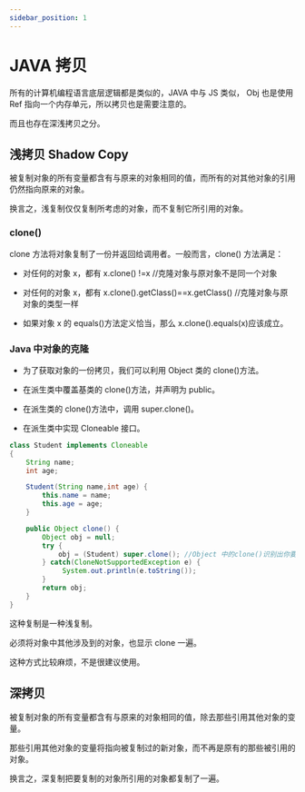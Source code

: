 ```yaml
---
sidebar_position: 1
---
```


# JAVA 拷贝

所有的计算机编程语言底层逻辑都是类似的，JAVA 中与 JS 类似， Obj 也是使用 Ref 指向一个内存单元，所以拷贝也是需要注意的。

而且也存在深浅拷贝之分。

## 浅拷贝 Shadow Copy

被复制对象的所有变量都含有与原来的对象相同的值，而所有的对其他对象的引用仍然指向原来的对象。

换言之，浅复制仅仅复制所考虑的对象，而不复制它所引用的对象。

### clone()

clone 方法将对象复制了一份并返回给调用者。一般而言，clone() 方法满足：

- 对任何的对象 x，都有 x.clone() !=x
  //克隆对象与原对象不是同一个对象

- 对任何的对象 x，都有 x.clone().getClass()==x.getClass()
  //克隆对象与原对象的类型一样

- 如果对象 x 的 equals()方法定义恰当，那么 x.clone().equals(x)应该成立。

### Java 中对象的克隆

- 为了获取对象的一份拷贝，我们可以利用 Object 类的 clone()方法。

- 在派生类中覆盖基类的 clone()方法，并声明为 public。

- 在派生类的 clone()方法中，调用 super.clone()。

- 在派生类中实现 Cloneable 接口。

```Java title="Clone"
class Student implements Cloneable
{
    String name;
    int age;

    Student(String name,int age) {
        this.name = name;
        this.age = age;
    }

    public Object clone() {
        Object obj = null;
        try {
            obj = (Student) super.clone(); //Object 中的clone()识别出你要复制的是哪一个对象。
        } catch(CloneNotSupportedException e) {
             System.out.println(e.toString());
        }
        return obj;
    }
}
```

这种复制是一种浅复制。

必须将对象中其他涉及到的对象，也显示 clone 一遍。

这种方式比较麻烦，不是很建议使用。

## 深拷贝

被复制对象的所有变量都含有与原来的对象相同的值，除去那些引用其他对象的变量。

那些引用其他对象的变量将指向被复制过的新对象，而不再是原有的那些被引用的对象。

换言之，深复制把要复制的对象所引用的对象都复制了一遍。
